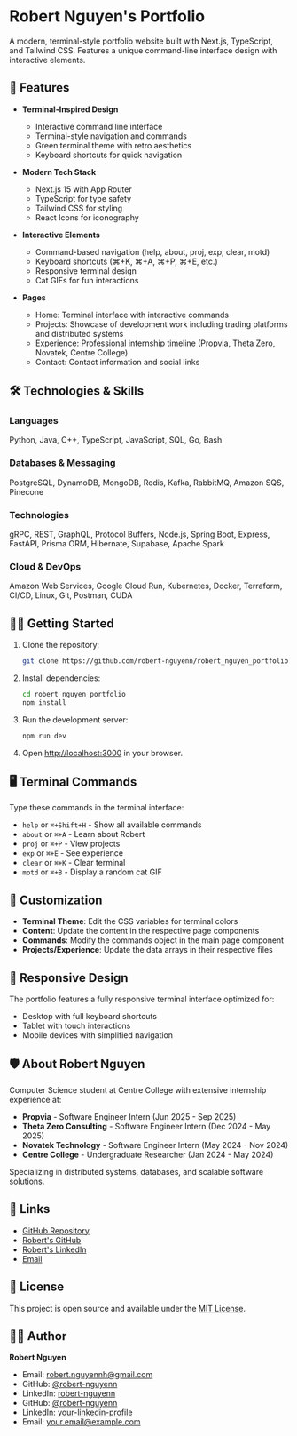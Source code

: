 # Robert Nguyen's Portfolio

A modern, terminal-style portfolio website built with Next.js, TypeScript, and Tailwind CSS. Features a unique command-line interface design with interactive elements.

## 🚀 Features

- **Terminal-Inspired Design**
  - Interactive command line interface
  - Terminal-style navigation and commands
  - Green terminal theme with retro aesthetics
  - Keyboard shortcuts for quick navigation

- **Modern Tech Stack**
  - Next.js 15 with App Router
  - TypeScript for type safety
  - Tailwind CSS for styling
  - React Icons for iconography

- **Interactive Elements**
  - Command-based navigation (help, about, proj, exp, clear, motd)
  - Keyboard shortcuts (⌘+K, ⌘+A, ⌘+P, ⌘+E, etc.)
  - Responsive terminal design
  - Cat GIFs for fun interactions

- **Pages**
  - Home: Terminal interface with interactive commands
  - Projects: Showcase of development work including trading platforms and distributed systems
  - Experience: Professional internship timeline (Propvia, Theta Zero, Novatek, Centre College)
  - Contact: Contact information and social links

## 🛠️ Technologies & Skills

### Languages
Python, Java, C++, TypeScript, JavaScript, SQL, Go, Bash

### Databases & Messaging  
PostgreSQL, DynamoDB, MongoDB, Redis, Kafka, RabbitMQ, Amazon SQS, Pinecone

### Technologies
gRPC, REST, GraphQL, Protocol Buffers, Node.js, Spring Boot, Express, FastAPI, Prisma ORM, Hibernate, Supabase, Apache Spark

### Cloud & DevOps
Amazon Web Services, Google Cloud Run, Kubernetes, Docker, Terraform, CI/CD, Linux, Git, Postman, CUDA

## 🏃‍♂️ Getting Started

1. Clone the repository:
   ```bash
   git clone https://github.com/robert-nguyenn/robert_nguyen_portfolio.git
   ```

2. Install dependencies:
   ```bash
   cd robert_nguyen_portfolio
   npm install
   ```

3. Run the development server:
   ```bash
   npm run dev
   ```

4. Open [http://localhost:3000](http://localhost:3000) in your browser.

## 🖥️ Terminal Commands

Type these commands in the terminal interface:

- `help` or `⌘+Shift+H` - Show all available commands
- `about` or `⌘+A` - Learn about Robert
- `proj` or `⌘+P` - View projects
- `exp` or `⌘+E` - See experience
- `clear` or `⌘+K` - Clear terminal
- `motd` or `⌘+B` - Display a random cat GIF

## 🎨 Customization

- **Terminal Theme**: Edit the CSS variables for terminal colors
- **Content**: Update the content in the respective page components
- **Commands**: Modify the commands object in the main page component
- **Projects/Experience**: Update the data arrays in their respective files

## 📱 Responsive Design

The portfolio features a fully responsive terminal interface optimized for:
- Desktop with full keyboard shortcuts
- Tablet with touch interactions
- Mobile devices with simplified navigation

## 🛡️ About Robert Nguyen

Computer Science student at Centre College with extensive internship experience at:
- **Propvia** - Software Engineer Intern (Jun 2025 - Sep 2025)
- **Theta Zero Consulting** - Software Engineer Intern (Dec 2024 - May 2025)  
- **Novatek Technology** - Software Engineer Intern (May 2024 - Nov 2024)
- **Centre College** - Undergraduate Researcher (Jan 2024 - May 2024)

Specializing in distributed systems, databases, and scalable software solutions.

## 🔗 Links

- [GitHub Repository](https://github.com/robert-nguyenn/robert_nguyen_portfolio)
- [Robert's GitHub](https://github.com/robert-nguyenn)
- [Robert's LinkedIn](https://linkedin.com/in/robert-nguyenn)
- [Email](mailto:robert.nguyennh@gmail.com)

## 📝 License

This project is open source and available under the [MIT License](LICENSE).

## 👨‍💻 Author

**Robert Nguyen**
- Email: robert.nguyennh@gmail.com
- GitHub: [@robert-nguyenn](https://github.com/robert-nguyenn)
- LinkedIn: [robert-nguyenn](https://linkedin.com/in/robert-nguyenn)
- GitHub: [@robert-nguyenn](https://github.com/robert-nguyenn)
- LinkedIn: [your-linkedin-profile](https://linkedin.com/in/your-linkedin-profile)
- Email: your.email@example.com
